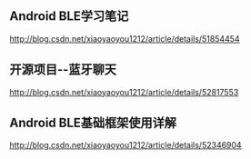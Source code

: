 ## Android BLE学习笔记  


http://blog.csdn.net/xiaoyaoyou1212/article/details/51854454

## 开源项目--蓝牙聊天 

http://blog.csdn.net/xiaoyaoyou1212/article/details/52817553


##  Android BLE基础框架使用详解 

http://blog.csdn.net/xiaoyaoyou1212/article/details/52346904